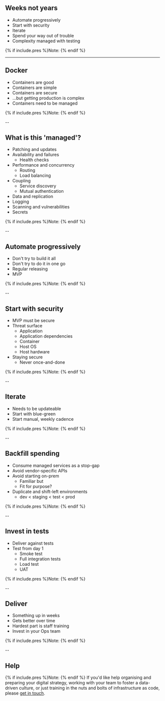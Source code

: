 
## Weeks not years
+ Automate progressively
+ Start with security
+ Iterate
+ Spend your way out of trouble
+ Complexity managed with testing

{% if include.pres %}Note: {% endif %}

---

## Docker
+ Containers are good
+ Containers are simple
+ Containers are secure
+ ...but getting production is complex
+ Containers need to be managed

{% if include.pres %}Note: {% endif %}

--

## What is this 'managed'?
+ Patching and updates
+ Availability and failures
    + Health checks
+ Performance and concurrency
    + Routing
    + Load balancing
+ Coupling
    + Service discovery
    + Mutual authentication
+ Data and replication
+ Logging
+ Scanning and vulnerabilities
+ Secrets

{% if include.pres %}Note: {% endif %}

--

## Automate progressively
+ Don't try to build it all
+ Don't try to do it in one go
+ Regular releasing
+ MVP

{% if include.pres %}Note: {% endif %}

--

## Start with security
+ MVP must be secure
+ Threat surface
    + Application
    + Application dependencies
    + Container
    + Host OS
    + Host hardware
+ Staying secure
    + Never once-and-done

{% if include.pres %}Note: {% endif %}

--

## Iterate
+ Needs to be updateable
+ Start with blue-green
+ Start manual, weekly cadence

{% if include.pres %}Note: {% endif %}

--

## Backfill spending
+ Consume managed services as a stop-gap
+ Avoid vendor-specific APIs
+ Avoid starting on-prem
    + Familiar but
    + Fit for purpose?
+ Duplicate and shift-left environments
    + dev < staging < test < prod

{% if include.pres %}Note: {% endif %}

--

## Invest in tests
+ Deliver against tests
+ Test from day 1
    + Smoke test
    + Full integration tests
    + Load test
    + UAT

{% if include.pres %}Note: {% endif %}

--

## Deliver
+ Something up in weeks
+ Gets better over time
+ Hardest part is staff training
+ Invest in your Ops team

{% if include.pres %}Note: {% endif %}

--

## Help

{% if include.pres %}Note: {% endif %}
If you'd like help organising and preparing your digital strategy, working with your team to foster a data-driven culture, or just training in the nuts and bolts of infrastructure as code, please [get in touch](/contact).


